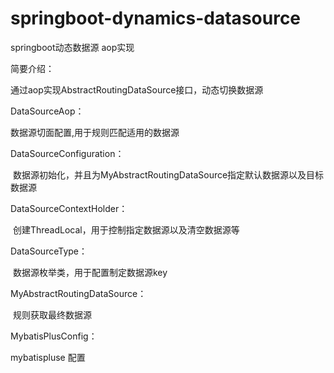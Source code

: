 # springboot-dynamics-datasource
springboot动态数据源 aop实现

简要介绍：

通过aop实现AbstractRoutingDataSource接口，动态切换数据源

DataSourceAop：
  
  数据源切面配置,用于规则匹配适用的数据源

DataSourceConfiguration：

  数据源初始化，并且为MyAbstractRoutingDataSource指定默认数据源以及目标数据源

DataSourceContextHolder：

  创建ThreadLocal，用于控制指定数据源以及清空数据源等

DataSourceType：

  数据源枚举类，用于配置制定数据源key

MyAbstractRoutingDataSource：

  规则获取最终数据源

MybatisPlusConfig：

  mybatispluse 配置

